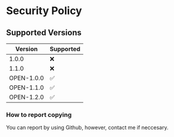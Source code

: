 # Security Policy

## Supported Versions
| Version    | Supported          |
| -------    | ------------------ |
| 1.0.0      | :x:                |
| 1.1.0      | :x:                |
| OPEN-1.0.0 | :white_check_mark: |
| OPEN-1.1.0 | :white_check_mark: |
| OPEN-1.2.0 | :white_check_mark: |

### How to report copying

You can report by using Github, however, contact me if neccesary. 

